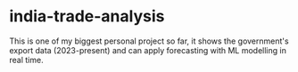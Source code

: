 # india-trade-analysis
This is one of my biggest personal project so far, it shows the government's export data (2023-present) and can apply forecasting with ML modelling in real time.
